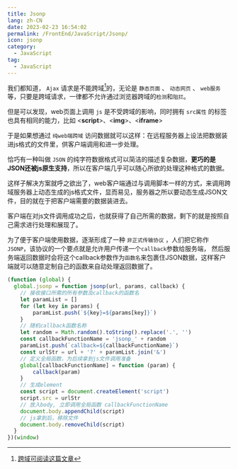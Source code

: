 ```yaml
---
title: Jsonp
lang: zh-CN
date: 2023-02-23 16:54:02
permalink: /FrontEnd/JavaScript/Jsonp/
icon: jsonp
category: 
  - JavaScript
tag: 
  - JavaScript
---
```


[^跨域]: [跨域可阅读这篇文章](/Network/CrossDomain/)

我们都知道， `Ajax` 请求是不能跨域[^跨域]的，无论是 `静态页面` 、 `动态网页` 、  `web服务`等，只要是跨域请求，一律都不允许通过浏览器跨域的`检测`和`阻拦`。

但是可以发现，web页面上调用 `js` 是不受跨域的影响，同时拥有 `src属性` 的标签也具有相同的能力，比如 <**script**>、<**img**>、<**iframe**>

于是如果想通过 `纯web端跨域` 访问数据就可以这样：在远程服务器上设法把数据装进js格式的文件里，供客户端调用和进一步处理。

恰巧有一种叫做 `JSON` 的纯字符数据格式可以简洁的描述复杂数据，**更巧的是JSON还被js原生支持**，所以在客户端几乎可以随心所欲的处理这种格式的数据。

这样子解决方案就呼之欲出了，web客户端通过与调用脚本一样的方式，来调用跨域服务器上动态生成的js格式文件，显而易见，服务器之所以要动态生成JSON文件，目的就在于把客户端需要的数据装进去。

客户端在对js文件调用成功之后，也就获得了自己所需的数据，剩下的就是按照自己需求进行处理和展现了。

为了便于客户端使用数据，逐渐形成了一种 `非正式传输协议` ，人们把它称作 `JSONP`，该协议的一个要点就是允许用户传递一个`callback`参数给服务端，
然后服务端返回数据时会将这个callback参数作为`函数名`来包裹住JSON数据，这样客户端就可以随意定制自己的函数来自动处理返回数据了。

```js
(function (global) {
  global.jsonp = function jsonp(url, params, callback) {
    // 接收接口所需的所有参数及callback的函数名
    let paramList = []
    for (let key in params) {
        paramList.push(`${key}=${params[key]}`)
    }
    // 随机callback函数名称
    let random = Math.random().toString().replace('.', '')
    const callbackFunctionName = 'jsonp_' + random
    paramList.push(`callback=${callbackFunctionName}`)
    const urlStr = url + '?' + paramList.join('&')
    // 定义全局函数，为后续拿到js文件调用准备
    global[callbackFunctionName] = function (param) {
        callback(param)
    }
    // 生成element
    const script = document.createElement('script')
    script.src = urlStr
    // 放入body, 立即调用全局函数 callbackFunctionName
    document.body.appendChild(script)
    // js拿到后，移除文件
    document.body.removeChild(script)
  }
})(window)
```

